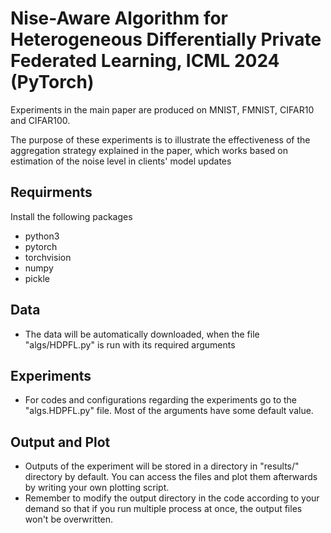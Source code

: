 # Nise-Aware Algorithm for Heterogeneous Differentially Private Federated Learning, ICML 2024 (PyTorch)

Experiments in the main paper are produced on MNIST, FMNIST, CIFAR10 and CIFAR100. 

The purpose of these experiments is to illustrate the effectiveness of the aggregation strategy explained in the paper, which works based on estimation of the noise level in clients' model updates

## Requirments
Install the following packages 
* python3
* pytorch
* torchvision
* numpy
* pickle

## Data
* The data will be automatically downloaded, when the file "algs/HDPFL.py" is run with its required arguments
  
## Experiments
* For codes and configurations regarding the experiments go to the "algs.HDPFL.py" file. Most of the arguments have some default value.

## Output and Plot
* Outputs of the experiment will be stored in a directory in "results/" directory by default. You can access the files and plot them afterwards by writing your own plotting script.
* Remember to modify the output directory in the code according to your demand so that if you run multiple process at once, the output files won't be overwritten.
